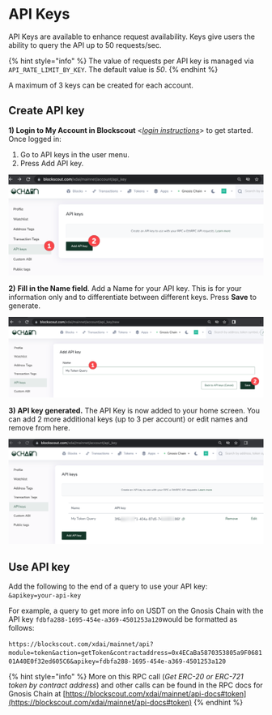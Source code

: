 # API Keys

API Keys are available to enhance request availability. Keys give users the ability to query the API up to 50 requests/sec.

{% hint style="info" %}
The value of requests per API key is managed via `API_RATE_LIMIT_BY_KEY`. The default value is _50_.
{% endhint %}

A maximum of 3 keys can be created for each account.

## Create API key

**1) Login to My Account in Blockscout** <[_login instructions_](./)> to get started. Once logged in:

1. Go to API keys in the user menu.
2. Press Add API key.

![](../../.gitbook/assets/API-1.png)

**2)** **Fill in the Name field**. Add a Name for your API key. This is for your information only and to differentiate between different keys. Press **Save** to generate.

![](../../.gitbook/assets/API-2.png)

**3) API key generated.** The API Key is now added to your home screen. You can add 2 more additional keys (up to 3 per account) or edit names and remove from here.

![](../../.gitbook/assets/api-3.png)

## Use API key

Add the following to the end of a query to use your API key:\
`&apikey=your-api-key`

For example, a query to get more info on USDT on the Gnosis Chain with the API key `fdbfa288-1695-454e-a369-4501253a120`would be formatted as follows:&#x20;

`https://blockscout.com/xdai/mainnet/api?module=token&action=getToken&contractaddress=0x4ECaBa5870353805a9F068101A40E0f32ed605C6&apikey=fdbfa288-1695-454e-a369-4501253a120`

{% hint style="info" %}
More on this RPC call (_Get ERC-20 or ERC-721 token by contract address_) and other calls can be found in the RPC docs for Gnosis Chain at [https://blockscout.com/xdai/mainnet/api-docs#token](https://blockscout.com/xdai/mainnet/api-docs#token)
{% endhint %}



